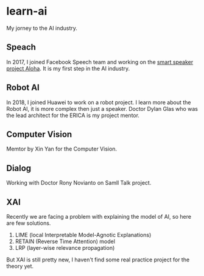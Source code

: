 # learn-ai

My jorney to the AI industry.

## Speach 

In 2017, I joined Facebook Speech team and working on the 
[smart speaker project Aloha](https://9to5mac.com/2018/10/08/smart-speaker-portal-facebook-amazon-alexa/).
It is my first step in the AI industry.

## Robot AI

In 2018, I joined Huawei to work on a robot project. I learn more about the Robot AI, 
it is more complex then just a speaker. Doctor Dylan Glas who was the lead architect 
for the ERICA is my project mentor.

## Computer Vision

Memtor by Xin Yan for the Computer Vision.

## Dialog

Working with Doctor Rony Novianto on Samll Talk project.

## XAI

Recently we are facing a problem with explaining the model of AI, so here are few solutions.

1. LIME (local Interpretable Model-Agnotic Explanations)
2. RETAIN (Reverse Time Attention) model
3. LRP (layer-wise relevance propagation)

But XAI is still pretty new, I haven't find some real practice project for the theory yet.
